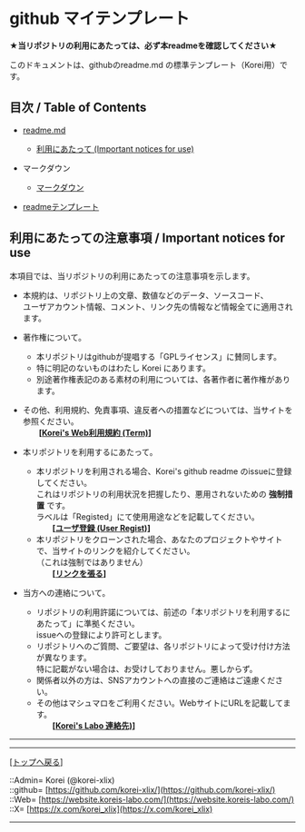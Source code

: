 # github マイテンプレート

**★当リポジトリの利用にあたっては、必ず本readmeを確認してください★**  
  

このドキュメントは、githubのreadme.md の標準テンプレート（Korei用）です。  
  





## 目次 / Table of Contents

* [readme.md](./readme.md)
  * [利用にあたって (Important notices for use)](#利用にあたっての注意事項--important-notices-for-use)

* マークダウン
  * [マークダウン](/markdown/git_markdown.md)

* [readmeテンプレート](/__template/readme_template.md)
  





## 利用にあたっての注意事項 / Important notices for use

本項目では、当リポジトリの利用にあたっての注意事項を示します。  
  

* 本規約は、リポジトリ上の文章、数値などのデータ、ソースコード、  
  ユーザアカウント情報、コメント、リンク先の情報など情報全てに適用されます。  

* 著作権について。  
  * 本リポジトリはgithubが提唱する「GPLライセンス」に賛同します。  
  * 特に明記のないものはわたし Korei にあります。  
  * 別途著作権表記のある素材の利用については、各著作者に著作権があります。  

* その他、利用規約、免責事項、違反者への措置などについては、当サイトを参照ください。  
  　　**[[Korei's Web利用規約 (Term)](https://website.koreis-labo.com/rules/rule_web.htm)]**  

* 本リポジトリを利用するにあたって。  
  * 本リポジトリを利用される場合、Korei's github readme のissueに登録してください。  
    これはリポジトリの利用状況を把握したり、悪用されないための **強制措置** です。  
    ラベルは「Registed」にて使用用途などを記載してください。  
    　　**[[ユーザ登録 (User Regist)](https://github.com/korei-xlix/korei-xlix/issues)]**  
  * 本リポジトリをクローンされた場合、あなたのプロジェクトやサイトで、当サイトのリンクを紹介してください。  
    （これは強制ではありません）  
    　　**[[リンクを張る](https://website.koreis-labo.com/rules/rule_web.htm#aSelecttor_3)]**  

* 当方への連絡について。  
  * リポジトリの利用許諾については、前述の「本リポジトリを利用するにあたって」に準拠ください。  
    issueへの登録により許可とします。  
  * リポジトリへのご質問、ご要望は、各リポジトリによって受け付け方法が異なります。  
    特に記載がない場合は、お受けしておりません。悪しからず。  
  * 関係者以外の方は、SNSアカウントへの直接のご連絡はご遠慮ください。  
  * その他はマシュマロをご利用ください。WebサイトにURLを記載してます。  
    　　**[[Korei's Labo 連絡先)](https://website.koreis-labo.com/rules/contact.htm)]**  
  




***
***
[[トップへ戻る]](./readme.md)  
  
::Admin= Korei (@korei-xlix)  
::github= [https://github.com/korei-xlix/](https://github.com/korei-xlix/)  
::Web= [https://website.koreis-labo.com/](https://website.koreis-labo.com/)  
::X= [https://x.com/korei_xlix](https://x.com/korei_xlix)  
***
